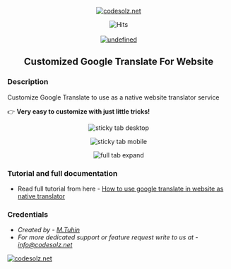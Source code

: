 <p align="center">
    <a href="https://codesolz.net">
        <img src="https://codesolz.net/assets/images/google-translate-logo.png" alt="codesolz.net"/>
    </a>
</p>

<p align="center">
    <img src="https://hitcounter.pythonanywhere.com/count/tag.svg?url=https%3A%2F%2Fgithub.com%2Ftuhin18003%2FCustomized-Google-Translate-For-Website" alt="Hits">
    <br><br>
    <a href="https://codesolz.net">
        <img alt="undefined" src="https://img.shields.io/badge/Created%20By-M.Tuhin-brightgreen.svg">
    </a>
</p>
<h2 align="center">Customized Google Translate For Website</h2>

### Description 

Customize Google Translate to use as a native website translator service

👉 **Very easy to customize with just little tricks!**

<p align="center">
    <img src="https://codesolz.net/assets/images/blog/how-to-use-google-translate-in-website/sticky-lang-tab-desktop.png" alt="sticky tab desktop"/>
</p>
<p align="center">
    <img src="https://codesolz.net/assets/images/blog/how-to-use-google-translate-in-website/sticky-lang-tab-mobile.png" alt="sticky tab mobile"/>
</p>
<p align="center">
    <img src="https://codesolz.net/assets/images/blog/how-to-use-google-translate-in-website/stycky-lang-tab-hover.png" alt="full tab expand"/>
</p>


### Tutorial and full documentation
- Read full tutorial from here - [How to use google translate in website as native translator
](https://codesolz.net/blog/how-to-use-google-translate-in-website/)

### Credentials
- *Created by - [M.Tuhin](https://codesolz.net/)*
- *For more dedicated support or feature request write to us at - [info@codesolz.net](mailto:info@codesolz.net)*

<a href="https://codesolz.net">
  <img src="https://codesolz.net/images/brand-logo/logo.png" alt="codesolz.net"/>
</a>
